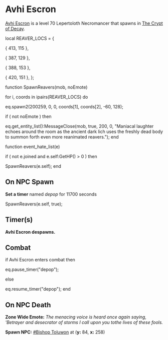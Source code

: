 # Avhi Escron



[Avhi Escron](/npc/200225) is a level 70 Lepertoloth Necromancer that spawns in [The Crypt of Decay](/zone/200).

local REAVER_LOCS = {

{ 413, 115 },

{ 387, 129 },

{ 388, 153 },

{ 420, 151 },
};

function SpawnReavers(mob, noEmote)

for i, coords in ipairs(REAVER_LOCS) do


eq.spawn2(200259, 0, 0, coords[1], coords[2], -60, 128); 

if ( not noEmote ) then


eq.get_entity_list():MessageClose(mob, true, 200, 0, "Maniacal laughter echoes around the room as the ancient dark lich uses the freshly dead body to summon forth even more reanimated reavers.");
end

function event_hate_list(e)

if ( not e.joined and e.self:GetHP() > 0 ) then


SpawnReavers(e.self);
end



## On NPC Spawn

**Set a timer** named *depop* for 11700 seconds

SpawnReavers(e.self, true);


## Timer(s)

**Avhi Escron despawns.**


## Combat

if  Avhi Escron enters combat  then


eq.pause_timer("depop");

else


eq.resume_timer("depop");
end



## On NPC Death

**Zone Wide Emote:** <span class="text-warning">*The menacing voice is heard once again saying, 'Betrayer and desecrator of storms I call upon you tothe lives of these fools.*</span>

**Spawn NPC:**  [\#Bishop Toluwon](/npc/200228) at (**y:** 84, **x:** 258)